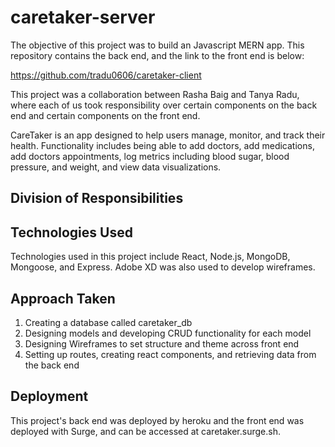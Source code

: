 # caretaker-server

The objective of this project was to build an Javascript MERN app. This repository contains the back end, and the link to the front end is below:

https://github.com/tradu0606/caretaker-client

This project was a collaboration between Rasha Baig and Tanya Radu, where each of us took responsibility over certain components on the back end and certain components on the front end. 

CareTaker is an app designed to help users manage, monitor, and track their health. Functionality includes being able to add doctors, add medications, add doctors appointments, log metrics including blood sugar, blood pressure, and weight, and view data visualizations. 

## Division of Responsibilities


## Technologies Used

Technologies used in this project include React, Node.js, MongoDB, Mongoose, and Express. Adobe XD was also used to develop wireframes.


## Approach Taken

1. Creating a database called caretaker_db
2. Designing models and developing CRUD functionality for each model
3. Designing Wireframes to set structure and theme across front end
4. Setting up routes, creating react components, and retrieving data from the back end

## Deployment

This project's back end was deployed by heroku and the front end was deployed with Surge, and can be accessed at caretaker.surge.sh.